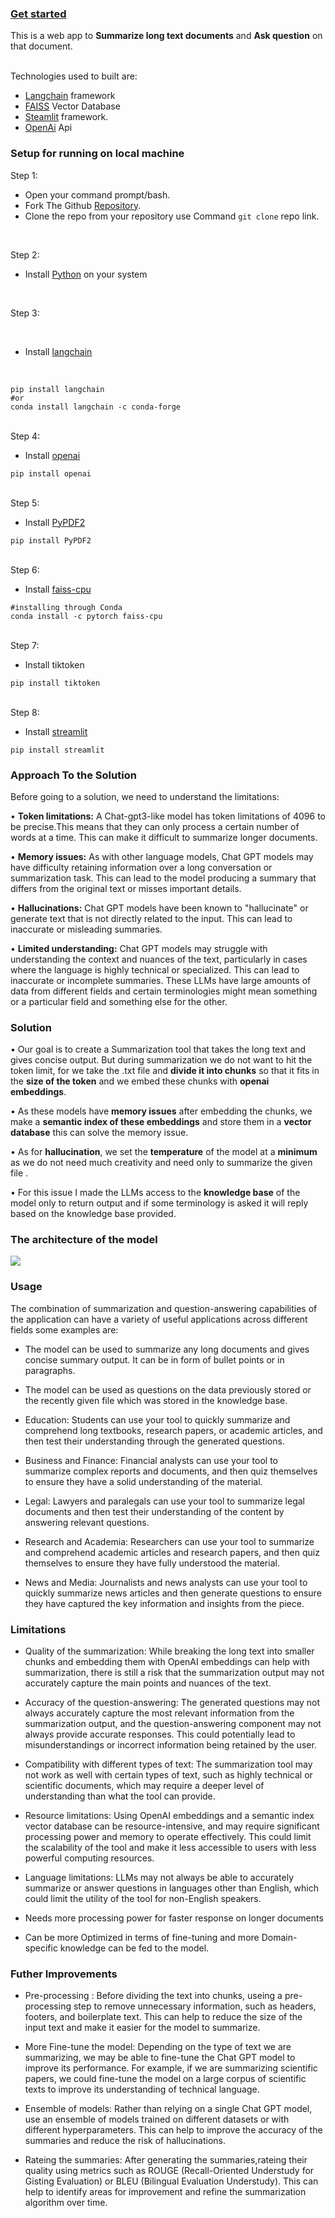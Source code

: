 

### [Get started](https://bzsmrf.github.io/Summerize/) 

This is a web app to **Summarize long text documents** and **Ask question** on that document. 

<br> 
Technologies used to built are: 
<br>  

- [Langchain](https://python.langchain.com/en/latest/index.html) framework<br>
- [FAISS](https://engineering.fb.com/2017/03/29/data-infrastructure/faiss-a-library-for-efficient-similarity-search/) Vector Database<br> 
- [Steamlit](https://docs.streamlit.io/) framework.<br>
- [OpenAi](https://platform.openai.com/docs/introduction) Api<br>

### Setup for running on local machine

Step 1:

- Open your command prompt/bash.
- Fork The Github [Repository](https://github.com/Bzsmrf/Summerize).
- Clone the repo from your repository use Command `git clone` repo link.
<br>


Step 2:

- Install [Python](https://youtu.be/0QibxSdnWW4) on your system 
<br>

Step 3:

<br>

- Install [langchain](https://python.langchain.com/en/latest/getting_started/getting_started.html)
<br>

```
pip install langchain 
#or
conda install langchain -c conda-forge

```
<br>
Step 4:


<br>

- Install [openai](https://platform.openai.com/docs/introduction)
```
pip install openai
```
<br>
Step 5:

<br>

- Install [PyPDF2](https://pypdf2.readthedocs.io/en/3.0.0/user/installation.html)
```
pip install PyPDF2
```
<br>
Step 6:


<br>

- Install [faiss-cpu](https://faiss.ai/)
```
#installing through Conda
conda install -c pytorch faiss-cpu

```
<br>
Step 7:


<br>

- Install tiktoken
```
pip install tiktoken
```

<br>
Step 8:


<br>

- Install [streamlit](https://docs.streamlit.io/library/get-started/installation)
```
pip install streamlit
```

### Approach To the Solution
Before going to a solution, we need to understand the limitations:
<br>

•	**Token limitations:** A Chat-gpt3-like model has token limitations of 4096 to be precise.This means that they can only process a certain number of words at a time. This can make it difficult to summarize longer documents.
<br>

•	**Memory issues:** As with other language models, Chat GPT models may have difficulty retaining information over a long conversation or summarization task. This can lead to the model producing a summary that differs from the original text or misses important details.
<br>

•	**Hallucinations:** Chat GPT models have been known to "hallucinate" or generate text that is not directly related to the input. This can lead to inaccurate or misleading summaries.
<br>

• **Limited understanding:** Chat GPT models may struggle with understanding the context and nuances of the text, particularly in cases where the language is highly technical or specialized. This can lead to inaccurate or incomplete summaries.	These LLMs have large amounts of data from different fields and certain terminologies might mean something or a particular field and something else for the other.

### Solution
•	Our goal is to create a Summarization tool that takes the long text and gives concise output. But during summarization we do not want to hit the token limit, for we take the .txt file and **divide it into chunks** so that it fits in the **size of the token** and we embed these chunks with **openai embeddings**.

•	As these models have **memory issues** after embedding the chunks, we make a **semantic index of these embeddings** and store them in a **vector database** this can solve the memory issue.

•	As for **hallucination**, we set the **temperature** of the model at a **minimum** as we do not need much creativity and need only to summarize the given file .

•	For this issue I made the LLMs access to the **knowledge base** of the model only to return output and if some terminology is asked it will reply based on the knowledge base provided. 


### The architecture of the model
 
![](https://github.com/singhjaspreetb/Summerization-LLM/blob/master/Arch.png)     

### Usage
The combination of summarization and question-answering capabilities of the application can have a variety of useful applications across different fields some examples are:

- The model can be used to summarize any long documents and gives concise summary output. It can be in form of bullet points or in paragraphs.

- The model can be used as questions on the data previously stored or the recently given file which was stored in the knowledge base.

- Education: Students can use your tool to quickly summarize and comprehend long textbooks, research papers, or academic articles, and then test their understanding through the generated questions.

- Business and Finance: Financial analysts can use your tool to summarize complex reports and documents, and then quiz themselves to ensure they have a solid understanding of the material.

- Legal: Lawyers and paralegals can use your tool to summarize legal documents and then test their understanding of the content by answering relevant questions.

- Research and Academia: Researchers can use your tool to summarize and comprehend academic articles and research papers, and then quiz themselves to ensure they have fully understood the material.

- News and Media: Journalists and news analysts can use your tool to quickly summarize news articles and then generate questions to ensure they have captured the key information and insights from the piece.


### Limitations 
- Quality of the summarization: While breaking the long text into smaller chunks and embedding them with OpenAI embeddings can help with summarization, there is still a risk that the summarization output may not accurately capture the main points and nuances of the text.

- Accuracy of the question-answering: The generated questions may not always accurately capture the most relevant information from the summarization output, and the question-answering component may not always provide accurate responses. This could potentially lead to misunderstandings or incorrect information being retained by the user.

- Compatibility with different types of text: The summarization tool may not work as well with certain types of text, such as highly technical or scientific documents, which may require a deeper level of understanding than what the tool can provide.

- Resource limitations: Using OpenAI embeddings and a semantic index vector database can be resource-intensive, and may require significant processing power and memory to operate effectively. This could limit the scalability of the tool and make it less accessible to users with less powerful computing resources.

- Language limitations: LLMs may not always be able to accurately summarize or answer questions in languages other than English, which could limit the utility of the tool for non-English speakers.
- Needs more processing power for faster response on longer documents

- Can be more Optimized in terms of fine-tuning and more Domain-specific knowledge can be fed to the model.

### Futher Improvements 

- Pre-processing : Before dividing the text into chunks, useing a pre-processing step to remove unnecessary information, such as headers, footers, and boilerplate text. This can help to reduce the size of the input text and make it easier for the model to summarize.

- More Fine-tune the model: Depending on the type of text we are summarizing, we may be able to fine-tune the Chat GPT model to improve its performance. For example, if we are summarizing scientific papers, we could fine-tune the model on a large corpus of scientific texts to improve its understanding of technical language.

- Ensemble of models: Rather than relying on a single Chat GPT model, use an ensemble of models trained on different datasets or with different hyperparameters. This can help to improve the accuracy of the summaries and reduce the risk of hallucinations.

- Rateing the summaries: After generating the summaries,rateing their quality using metrics such as ROUGE (Recall-Oriented Understudy for Gisting Evaluation) or BLEU (Bilingual Evaluation Understudy). This can help to identify areas for improvement and refine the summarization algorithm over time.

